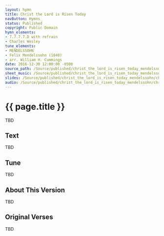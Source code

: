 ```yaml
---
layout: hymn
title: Christ the Lord is Risen Today
navButton: Hymns
status: Published
copyright: Public Domain
hymn_elements:
- 7.7.7.7.D with refrain
- Charles Wesley
tune_elements:
- MENDELSSOHN
- Felix Mendelssohn (1840)
- arr. William H. Cummings
date: 2016-12-30 12:00:00 -0500
source_path: /Source/published/christ_the_lord_is_risen_today_mendelssohn
sheet_music: /Source/published/christ_the_lord_is_risen_today_mendelssohn/christ_the_lord_is_risen_today_mendelssohn_sheet_music
slides: /Source/published/christ_the_lord_is_risen_today_mendelssohn/christ_the_lord_is_risen_today_mendelssohn_slides
audio: /Source/published/christ_the_lord_is_risen_today_mendelssohn/christ_the_lord_is_risen_today_mendelssohn_audio
---
```

# {{ page.title }}
TBD

## Text
TBD

## Tune
TBD

## About This Version
TBD

## Original Verses
TBD
